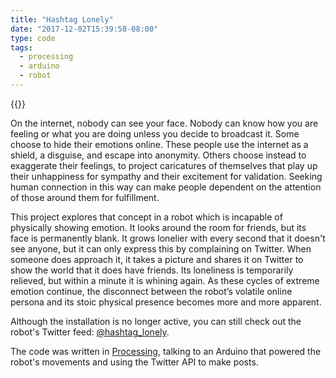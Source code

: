 ```yaml
---
title: "Hashtag Lonely"
date: "2017-12-02T15:39:58-08:00"
type: code
tags:
  - processing
  - arduino
  - robot
---
```


{{<vimeo id="93522322" class="video-frame">}}

On the internet, nobody can see your face. Nobody can know how you are feeling or what you are doing unless you decide to broadcast it. Some choose to hide their emotions online. These people use the internet as a shield, a disguise, and escape into anonymity. Others choose instead to exaggerate their feelings, to project caricatures of themselves that play up their unhappiness for sympathy and their excitement for validation. Seeking human connection in this way can make people dependent on the attention of those around them for fulfillment.

This project explores that concept in a robot which is incapable of physically showing emotion. It looks around the room for friends, but its face is permanently blank. It grows lonelier with every second that it doesn't see anyone, but it can only express this by complaining on Twitter. When someone does approach it, it takes a picture and shares it on Twitter to show the world that it does have friends. Its loneliness is temporarily relieved, but within a minute it is whining again. As these cycles of extreme emotion continue, the disconnect between the robot’s volatile online persona and its stoic physical presence becomes more and more apparent.

Although the installation is no longer active, you can still check out the robot's Twitter feed: [@hashtag_lonely](https://twitter.com/hashtag_lonely).

The code was written in [Processing](https://processing.org/), talking to an Arduino that powered the robot's movements and using the Twitter API to make posts.
